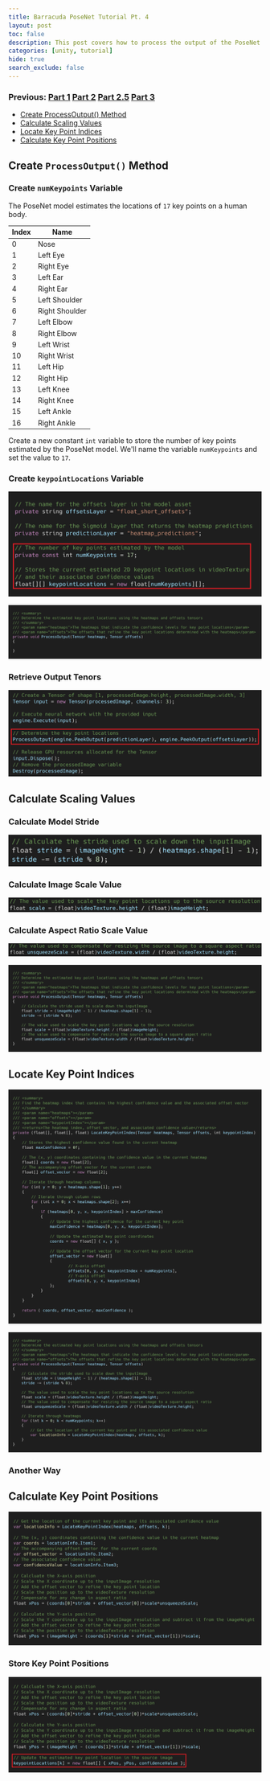 ```yaml
---
title: Barracuda PoseNet Tutorial Pt. 4
layout: post
toc: false
description: This post covers how to process the output of the PoseNet model.
categories: [unity, tutorial]
hide: true
search_exclude: false
---
```


### Previous: [Part 1](https://christianjmills.com/unity/tutorial/2020/10/25/Barracuda-PoseNet-Tutorial-1.html) [Part 2](https://christianjmills.com/unity/tutorial/2020/10/25/Barracuda-PoseNet-Tutorial-2.html) [Part 2.5](https://christianjmills.com/unity/tutorial/2020/11/05/Barracuda-PoseNet-Tutorial-2-5.html) [Part 3](https://christianjmills.com/unity/tutorial/2020/11/05/Barracuda-PoseNet-Tutorial-3.html)

* [Create ProcessOutput() Method](#create-processoutput-method)
* [Calculate Scaling Values](#calculate-scaling-values)
* [Locate Key Point Indices](#locate-key-point-indices)
* [Calculate Key Point Positions](#calculate-key-point-positions)

## Create `ProcessOutput()` Method

### Create `numKeypoints` Variable

The PoseNet model estimates the locations of `17` key points on a human body.

| Index | Name           |
| ----- | -------------- |
| 0     | Nose           |
| 1     | Left Eye       |
| 2     | Right Eye      |
| 3     | Left Ear       |
| 4     | Right Ear      |
| 5     | Left Shoulder  |
| 6     | Right Shoulder |
| 7     | Left Elbow     |
| 8     | Right Elbow    |
| 9     | Left Wrist     |
| 10    | Right Wrist    |
| 11    | Left Hip       |
| 12    | Right Hip      |
| 13    | Left Knee      |
| 14    | Right Knee     |
| 15    | Left Ankle     |
| 16    | Right Ankle    |



Create a new constant `int` variable to store the number of key points estimated by the PoseNet model. We'll name the variable `numKeypoints` and set the value to `17`.







### Create `keypointLocations` Variable



![numKeyPoints_and_keypointLocations](\images\barracuda-posenet-tutorial\numKeyPoints_and_keypointLocations.png)



![processoutput_method_empty](\images\barracuda-posenet-tutorial\processoutput_method_empty.png)

### Retrieve Output Tenors

![update_method_processoutput](\images\barracuda-posenet-tutorial\update_method_processoutput.png)

## Calculate Scaling Values

### Calculate Model Stride

![calculate_stride](\images\barracuda-posenet-tutorial\calculate_stride.png)

### Calculate Image Scale Value

![calculate_image_scale](\images\barracuda-posenet-tutorial\calculate_image_scale.png)

### Calculate Aspect Ratio Scale Value

![calculate_aspect_ratio_scale](\images\barracuda-posenet-tutorial\calculate_aspect_ratio_scale.png)

![calculate_scaling_values](\images\barracuda-posenet-tutorial\calculate_scaling_values.png)



## Locate Key Point Indices

![locateKeyPointIndex_method](\images\barracuda-posenet-tutorial\locateKeyPointIndex_method.png)



![processOutput_locateIndices](\images\barracuda-posenet-tutorial\processOutput_locateIndices.png)



### Another Way



## Calculate Key Point Positions

![calculate_position](\images\barracuda-posenet-tutorial\calculate_position.png)



### Store Key Point Positions

![store_position](\images\barracuda-posenet-tutorial\store_position_2.png)







 